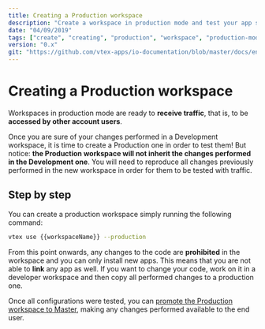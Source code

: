 ```yaml
---
title: Creating a Production workspace
description: "Create a workspace in production mode and test your app settings in a environment ready to receive traffic."
date: "04/09/2019"
tags: ["create", "creating", "production", "workspace", "production-mode"]
version: "0.x"
git: "https://github.com/vtex-apps/io-documentation/blob/master/docs/en/Recipes/store/creating-a-production-workspace.md"
---
```


# Creating a Production workspace

Workspaces in production mode are ready to **receive traffic**, that is, to be **accessed by other account users**. 

Once you are sure of your changes performed in a Development workspace, it is time to create a Production one in order to test them! But notice: **the Production workspace will not inherit the changes performed in the Development one**. You will need to reproduce all changes previously performed in the new workspace in order for them to be tested with traffic. 

## Step by step

You can create a production workspace simply running the following command: 

```sh
vtex use {{workspaceName}} --production
```

<div class="alert alert-warning">
From this point onwards, any changes to the code are <b>prohibited</b> in the workspace and you can only install new apps. This means that you are not able to <b>link</b> any app as well. If you want to change your code, work on it in a developer workspace and then copy all performed changes to a production one.
</div>

Once all configurations were tested, you can [promote the Production workspace to Master](https://vtex.io/docs/recipes/development/promoting-a-workspace-to-master), making any changes performed available to the end user.  
